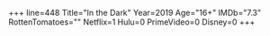 +++
line=448
Title="In the Dark"
Year=2019
Age="16+"
IMDb="7.3"
RottenTomatoes=""
Netflix=1
Hulu=0
PrimeVideo=0
Disney=0
+++


